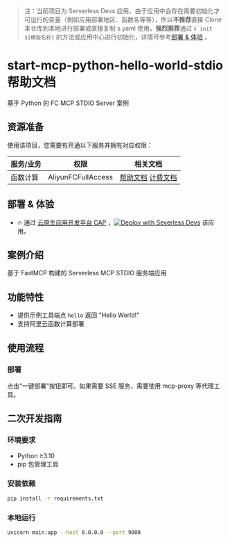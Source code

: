 
> 注：当前项目为 Serverless Devs 应用，由于应用中会存在需要初始化才可运行的变量（例如应用部署地区、函数名等等），所以**不推荐**直接 Clone 本仓库到本地进行部署或直接复制 s.yaml 使用，**强烈推荐**通过 `s init ${模版名称}` 的方法或应用中心进行初始化，详情可参考[部署 & 体验](#部署--体验) 。

# start-mcp-python-hello-world-stdio 帮助文档

<description>

基于 Python 的 FC MCP STDIO Server 案例

</description>


## 资源准备

使用该项目，您需要有开通以下服务并拥有对应权限：

<service>



| 服务/业务 |  权限  | 相关文档 |
| --- |  --- | --- |
| 函数计算 |  AliyunFCFullAccess | [帮助文档](https://help.aliyun.com/product/2508973.html) [计费文档](https://help.aliyun.com/document_detail/2512928.html) |

</service>

<remark>



</remark>

<disclaimers>



</disclaimers>

## 部署 & 体验

<appcenter>
   
- :fire: 通过 [云原生应用开发平台 CAP](https://cap.console.aliyun.com/template-detail?template=start-mcp-python-hello-world-stdio) ，[![Deploy with Severless Devs](https://img.alicdn.com/imgextra/i1/O1CN01w5RFbX1v45s8TIXPz_!!6000000006118-55-tps-95-28.svg)](https://cap.console.aliyun.com/template-detail?template=start-mcp-python-hello-world-stdio) 该应用。
   
</appcenter>
<deploy>
    
   
</deploy>

## 案例介绍

<appdetail id="flushContent">

基于 FastMCP 构建的 Serverless MCP STDIO 服务端应用

## 功能特性

- 提供示例工具端点 `hello` 返回 "Hello World!"
- 支持阿里云函数计算部署

</appdetail>







## 使用流程

<usedetail id="flushContent">

### 部署

点击“一键部署”按钮即可。如果需要 SSE 服务，需要使用 mcp-proxy 等代理工具。


</usedetail>

## 二次开发指南

<development id="flushContent">

### 环境要求

- Python ≥3.10
- pip 包管理工具

### 安装依赖

```bash
pip install -r requirements.txt
```

### 本地运行

```bash
uvicorn main:app --host 0.0.0.0 --port 9000
```

</development>






